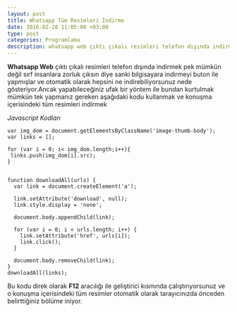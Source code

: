 ```yaml
---
layout: post
title: Whatsapp Tüm Resimleri İndirme
date: 2016-02-28 11:05:00 +03:00
type: post
categories: Programlama
description: whatsapp web çıktı çıkalı resimleri telefon dışında indirmek pek mümkün
---
```


**Whatsapp Web** çıktı çıkalı resimleri telefon dışında indirmek pek mümkün değil sırf insanlara zorluk çıksın diye sanki bilgisayara indirmeyi buton ile yapmışlar ve otomatik olarak hepsini ne indirebiliyorsunuz nede gösteriyor.Ancak yapabileceğiniz ufak bir yöntem ile bundan kurtulmak mümkün tek yapmanız gereken aşağıdaki kodu kullanmak ve konuşma içerisindeki tüm resimleri indirmek

*Javascript Kodları*

```
var img_dom = document.getElementsByClassName('image-thumb-body');
var links = [];

for (var i = 0; i< img_dom.length;i++){
 links.push(img_dom[i].src);
}


function downloadAll(urls) {
  var link = document.createElement('a');

  link.setAttribute('download', null);
  link.style.display = 'none';

  document.body.appendChild(link);

  for (var i = 0; i < urls.length; i++) {
    link.setAttribute('href', urls[i]);
    link.click();
  }

  document.body.removeChild(link);
}
downloadAll(links);
```

Bu kodu direk olarak **F12** aracılığı ile geliştirici kısmında çalıştırıyorsunuz ve o konuşma içerisindeki tüm resimler otomatik olarak tarayıcınızda önceden belirttiğiniz bölüme iniyor.